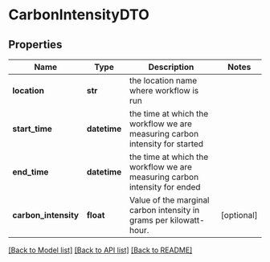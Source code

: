 # CarbonIntensityDTO


## Properties
Name | Type | Description | Notes
------------ | ------------- | ------------- | -------------
**location** | **str** | the location name where workflow is run | 
**start_time** | **datetime** | the time at which the workflow we are measuring carbon intensity for started | 
**end_time** | **datetime** | the time at which the workflow we are measuring carbon intensity for ended | 
**carbon_intensity** | **float** | Value of the marginal carbon intensity in grams per kilowatt-hour. | [optional] 

[[Back to Model list]](../README.md#documentation-for-models) [[Back to API list]](../README.md#documentation-for-api-endpoints) [[Back to README]](../README.md)


